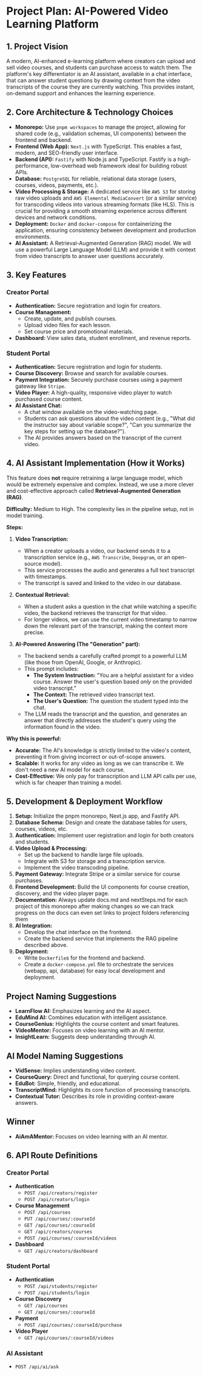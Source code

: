# Project Plan: AI-Powered Video Learning Platform

## 1. Project Vision

A modern, AI-enhanced e-learning platform where creators can upload and sell video courses, and students can purchase access to watch them. The platform's key differentiator is an AI assistant, available in a chat interface, that can answer student questions by drawing context from the video transcripts of the course they are currently watching. This provides instant, on-demand support and enhances the learning experience.

## 2. Core Architecture & Technology Choices

- **Monorepo:** Use `pnpm workspaces` to manage the project, allowing for shared code (e.g., validation schemas, UI components) between the frontend and backend.
- **Frontend (Web App):** `Next.js` with TypeScript. This enables a fast, modern, and SEO-friendly user interface.
- **Backend (API):** `Fastify` with Node.js and TypeScript. Fastify is a high-performance, low-overhead web framework ideal for building robust APIs.
- **Database:** `PostgreSQL` for reliable, relational data storage (users, courses, videos, payments, etc.).
- **Video Processing & Storage:** A dedicated service like `AWS S3` for storing raw video uploads and `AWS Elemental MediaConvert` (or a similar service) for transcoding videos into various streaming formats (like HLS). This is crucial for providing a smooth streaming experience across different devices and network conditions.
- **Deployment:** `Docker` and `docker-compose` for containerizing the application, ensuring consistency between development and production environments.
- **AI Assistant:** A Retrieval-Augmented Generation (RAG) model. We will use a powerful Large Language Model (LLM) and provide it with context from video transcripts to answer user questions accurately.

## 3. Key Features

### Creator Portal

- **Authentication:** Secure registration and login for creators.
- **Course Management:**
  - Create, update, and publish courses.
  - Upload video files for each lesson.
  - Set course price and promotional materials.
- **Dashboard:** View sales data, student enrollment, and revenue reports.

### Student Portal

- **Authentication:** Secure registration and login for students.
- **Course Discovery:** Browse and search for available courses.
- **Payment Integration:** Securely purchase courses using a payment gateway like `Stripe`.
- **Video Player:** A high-quality, responsive video player to watch purchased course content.
- **AI Assistant Chat:**
  - A chat window available on the video-watching page.
  - Students can ask questions about the video content (e.g., "What did the instructor say about variable scope?", "Can you summarize the key steps for setting up the database?").
  - The AI provides answers based on the transcript of the current video.

## 4. AI Assistant Implementation (How it Works)

This feature does **not** require retraining a large language model, which would be extremely expensive and complex. Instead, we use a more clever and cost-effective approach called **Retrieval-Augmented Generation (RAG)**.

**Difficulty:** Medium to High. The complexity lies in the pipeline setup, not in model training.

**Steps:**

1.  **Video Transcription:**

    - When a creator uploads a video, our backend sends it to a transcription service (e.g., `AWS Transcribe`, `Deepgram`, or an open-source model).
    - This service processes the audio and generates a full text transcript with timestamps.
    - The transcript is saved and linked to the video in our database.

2.  **Contextual Retrieval:**

    - When a student asks a question in the chat while watching a specific video, the backend retrieves the transcript for that video.
    - For longer videos, we can use the current video timestamp to narrow down the relevant part of the transcript, making the context more precise.

3.  **AI-Powered Answering (The "Generation" part):**
    - The backend sends a carefully crafted prompt to a powerful LLM (like those from OpenAI, Google, or Anthropic).
    - This prompt includes:
      - **The System Instruction:** "You are a helpful assistant for a video course. Answer the user's question based _only_ on the provided video transcript."
      - **The Context:** The retrieved video transcript text.
      - **The User's Question:** The question the student typed into the chat.
    - The LLM reads the transcript and the question, and generates an answer that directly addresses the student's query using the information found in the video.

**Why this is powerful:**

- **Accurate:** The AI's knowledge is strictly limited to the video's content, preventing it from giving incorrect or out-of-scope answers.
- **Scalable:** It works for any video as long as we can transcribe it. We don't need a new AI model for each course.
- **Cost-Effective:** We only pay for transcription and LLM API calls per use, which is far cheaper than training a model.

## 5. Development & Deployment Workflow

1.  **Setup:** Initialize the pnpm monorepo, Next.js app, and Fastify API.
2.  **Database Schema:** Design and create the database tables for users, courses, videos, etc.
3.  **Authentication:** Implement user registration and login for both creators and students.
4.  **Video Upload & Processing:**
    - Set up the backend to handle large file uploads.
    - Integrate with S3 for storage and a transcription service.
    - Implement the video transcoding pipeline.
5.  **Payment Gateway:** Integrate Stripe or a similar service for course purchases.
6.  **Frontend Development:** Build the UI components for course creation, discovery, and the video player page.
7.  **Documentation:** Always update docs.md and nextSteps.md for each project of this monorepo after making changes so we can track progress on the docs can even set links to project folders referencing them
8.  **AI Integration:**
    - Develop the chat interface on the frontend.
    - Create the backend service that implements the RAG pipeline described above.
9.  **Deployment:**
    - Write `Dockerfile`s for the frontend and backend.
    - Create a `docker-compose.yml` file to orchestrate the services (webapp, api, database) for easy local development and deployment.

## Project Naming Suggestions

- **LearnFlow AI:** Emphasizes learning and the AI aspect.
- **EduMind AI:** Combines education with intelligent assistance.
- **CourseGenius:** Highlights the course content and smart features.
- **VideoMentor:** Focuses on video learning with an AI mentor.
- **InsightLearn:** Suggests deep understanding through AI.

## AI Model Naming Suggestions

- **VidSense:** Implies understanding video content.
- **CourseQuery:** Direct and functional, for querying course content.
- **EduBot:** Simple, friendly, and educational.
- **TranscriptMind:** Highlights its core function of processing transcripts.
- **Contextual Tutor:** Describes its role in providing context-aware answers.

## Winner

- **AiAmAMentor:** Focuses on video learning with an AI mentor.

## 6. API Route Definitions

### Creator Portal

- **Authentication**
  - `POST /api/creators/register`
  - `POST /api/creators/login`
- **Course Management**
  - `POST /api/courses`
  - `PUT /api/courses/:courseId`
  - `GET /api/courses/:courseId`
  - `GET /api/creators/courses`
  - `POST /api/courses/:courseId/videos`
- **Dashboard**
  - `GET /api/creators/dashboard`

### Student Portal

- **Authentication**
  - `POST /api/students/register`
  - `POST /api/students/login`
- **Course Discovery**
  - `GET /api/courses`
  - `GET /api/courses/:courseId`
- **Payment**
  - `POST /api/courses/:courseId/purchase`
- **Video Player**
  - `GET /api/courses/:courseId/videos`

### AI Assistant

- `POST /api/ai/ask`
